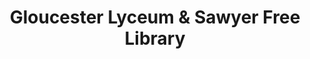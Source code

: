 ---
layout: repo
title: "Gloucester Lyceum & Sawyer Free Library"
id: 17850
permalink: repos/17850/
---